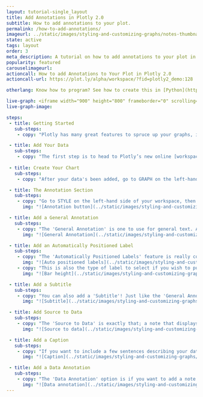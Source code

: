 ```yaml
---
layout: tutorial-single_layout
title: Add Annotations in Plotly 2.0
subtitle: How to add annotations to your plot.
permalink: /how-to-add-annotations/
imageurl: ../static/images/styling-and-customizing-graphs/notes-thumbnail.png
state: active
tags: layout
order: 3
meta_description: A tutorial on how to add annotations to your plot in Plotly 2.0.
popularity: featured
carouselimageurl: 
actioncall: How to add Annotations to Your Plot in Plotly 2.0
actioncall-url: https://plot.ly/alpha/workspace/?fid=plotly2_demo:128

otherlang: Know how to program? See how to create this in [Python](https://plot.ly/python/text-and-annotations/ ) or [R](https://plot.ly/r/text-and-annotations/).

live-graph: <iframe width="900" height="800" frameborder="0" scrolling="no" src="https://plot.ly/~plotly2_demo/128.embed"></iframe>
live-graph-image:

steps: 
 - title: Getting Started
   sub-steps:
    - copy: "Plotly has many great features to spruce up your graphs, including how to [add a logo](http://help.plot.ly/logos/), but did you know that you can also add notes or annotations to your plot? We've got a few to choose from, so let's go!"

 - title: Add Your Data
   sub-steps:
    - copy: "The first step is to head to Plotly’s new online [workspace](https://plot.ly/alpha/workspace/) and [add your data](http://help.plot.ly/add-data-to-the-plotly-grid/)."
 
 - title: Create Your Chart
   sub-steps:    
    - copy: "After your data's been added, go to GRAPH on the left-hand side, then 'Create'. Choose your 'Chart type', and add your traces using the X and Y dropdown (this section is different depending on the chart type)."

 - title: The Annotation Section
   sub-steps:
    - copy: "Go to STYLE on the left-hand side of your workspace, then 'Notes'. Click on the blue '+ Annotation' button at the top of the panel and scroll down the dropdown menu. You're given a few choices."
      img: "![Annotation button](../static/images/styling-and-customizing-graphs/annotation-menu.png)"

 - title: Add a General Annotation
   sub-steps:
    - copy: "The 'General Annotation' is one to use for general text. Add your note in the 'Note Editor' and feel free to change the typeface, color and size of your text. Note that certain colors and typeface are available with a [PRO subscription](https://plot.ly/products/cloud/). You can add an arrow to your text, which is great if you wish to point to a specific place on your plot. There's also an option of positioning your text horizontally and vertically, relative to the canvas or axis."
      img: "![General Annotation](../static/images/styling-and-customizing-graphs/general-annotation.png)"

 - title: Add an Automatically Positioned Label
   sub-steps:
    - copy: "The 'Automatically Positioned Labels' feature is really cool. Once you've selected that option, place your cursor on any data point on your plot and then click. The data point can then be moved around on your plot. You can also add an arrow to your data point annotation, and positioning your text horizontally and vertically relative to the data point."
      img: "![Auto positioned labels](../static/images/styling-and-customizing-graphs/autoposition labels.gif)"
    - copy: "This is also the type of label to select if you wish to put the value of each bar on top of that bar. You just need to type the special token of your value in the text box. In the image below, you'll see the steps we took to show the value of each bar."
      img: "![Bar height](../static/images/styling-and-customizing-graphs/bar-height.gif)"

 - title: Add a Subtitle
   sub-steps:
    - copy: "You can also add a 'Subtitle'! Just like the 'General Annotation', you can choose your typeface, color and size of your subtitle, and play with the positioning."
      img: "![Subtitle](../static/images/styling-and-customizing-graphs/subtitle.png)"

 - title: Add Source to Data
   sub-steps:
    - copy: "The 'Source to Data' is exactly that; a note that displays where your data is from. We've typed our source in the 'Note Editor' and a little pop-up with the URL field is shown. That's where we'll add the link to the data source. We'll also move the note on our plot to the bottom right-hand corner of our plot by dragging it there."
      img: "![Source to data](../static/images/styling-and-customizing-graphs/data-source.gif)"

 - title: Add a Caption
   sub-steps:
    - copy: "If you want to include a few sentences describing your data and/or graph, including some of the information you gathered from it, you can do with with the 'Caption' option."
      img: "![Caption](../static/images/styling-and-customizing-graphs/caption.png)"

 - title: Add a Data Annotation
   sub-steps:
    - copy: "The 'Data Annotation' option is if you want to add a note to a specific data set. Again, the note can be moved around on your plot. You can also add an arrow, and you can position this annotation horizontally and vertically relative to the canvas or axis."
      img: "![Data annotation](../static/images/styling-and-customizing-graphs/data annotations-korea.png)"
---
```



